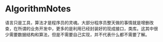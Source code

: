 # AlgorithmNotes
语言只是工具，算法才是程序员的灵魂。大部分程序员整天做的事情就是增删改查，在所谓的业务开发中，更多的是利用已经封装好的现成接口，类库。这其中很少需要数据结构和算法，但是不需要自己实现，并不代表什么都不需要了解。